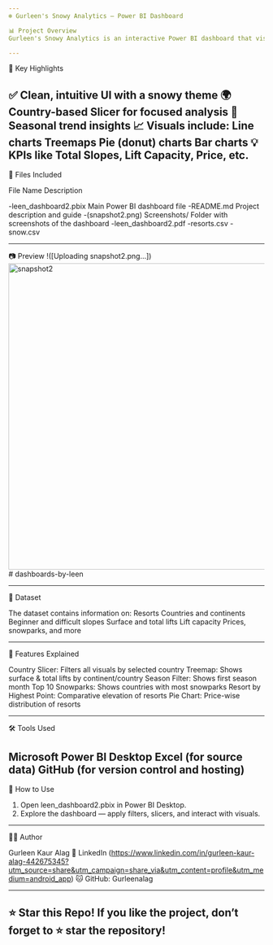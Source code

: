 ```yaml
---
❄ Gurleen's Snowy Analytics – Power BI Dashboard

📊 Project Overview
Gurleen's Snowy Analytics is an interactive Power BI dashboard that visualizes ski resort data across various countries. It provides a dynamic and insightful look into resort features such as slopes, lift capacity, pricing, and snowpark distributions.

---
```

📌 Key Highlights

✅ Clean, intuitive UI with a snowy theme
🌍 Country-based Slicer for focused analysis
📅 Seasonal trend insights
📈 Visuals include:
Line charts
Treemaps
Pie (donut) charts
Bar charts
💡 KPIs like Total Slopes, Lift Capacity, Price, etc.
---

📁 Files Included

File Name	Description

-leen_dashboard2.pbix	Main Power BI dashboard file
-README.md	Project description and guide
-(snapshot2.png) Screenshots/	Folder with screenshots of the dashboard
-leen_dashboard2.pdf
-resorts.csv
-snow.csv

---
📷 Preview
!([Uploading snapshot2.png…])
<img width="1060" height="602" alt="snapshot2" src="https://github.com/user-attachments/assets/8358bcc0-192c-4c57-b945-cc169a1eb502" /># dashboards-by-leen

---

📂 Dataset

The dataset contains information on:
Resorts
Countries and continents
Beginner and difficult slopes
Surface and total lifts
Lift capacity
Prices, snowparks, and more

---

🎯 Features Explained

Country Slicer: Filters all visuals by selected country
Treemap: Shows surface & total lifts by continent/country
Season Filter: Shows first season month
Top 10 Snowparks: Shows countries with most snowparks
Resort by Highest Point: Comparative elevation of resorts
Pie Chart: Price-wise distribution of resorts

---
🛠 Tools Used

Microsoft Power BI Desktop
Excel (for source data)
GitHub (for version control and hosting)
---

🚀 How to Use

1. Open leen_dashboard2.pbix in Power BI Desktop.
2. Explore the dashboard — apply filters, slicers, and interact with visuals.

---

🙋‍♀ Author

Gurleen Kaur Alag
💼 LinkedIn (https://www.linkedin.com/in/gurleen-kaur-alag-442675345?utm_source=share&utm_campaign=share_via&utm_content=profile&utm_medium=android_app)
🐱 GitHub: Gurleenalag

---
⭐ Star this Repo!
If you like the project, don’t forget to ⭐ star the repository!
---
